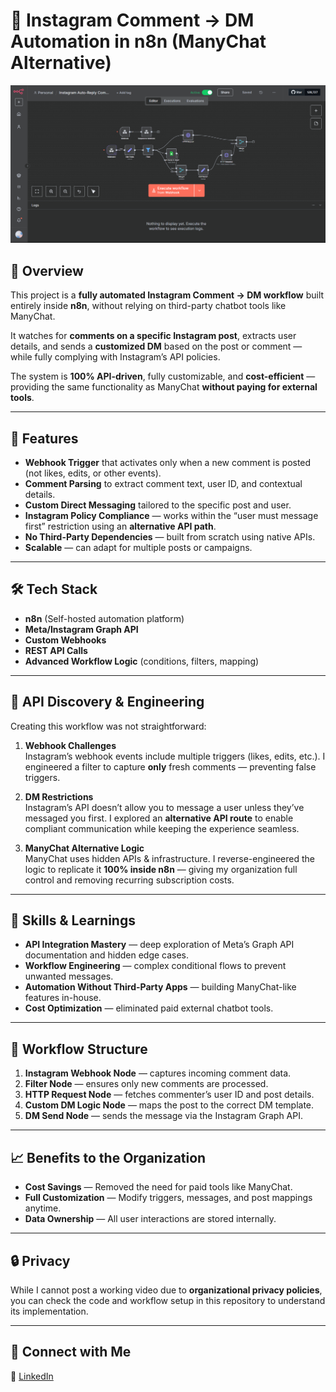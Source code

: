 # 📩 Instagram Comment → DM Automation in n8n (ManyChat Alternative)

![Workflow Overview](Workflow.png)

## 📌 Overview
This project is a **fully automated Instagram Comment → DM workflow** built entirely inside **n8n**, without relying on third-party chatbot tools like ManyChat.

It watches for **comments on a specific Instagram post**, extracts user details, and sends a **customized DM** based on the post or comment — while fully complying with Instagram’s API policies.

The system is **100% API-driven**, fully customizable, and **cost-efficient** — providing the same functionality as ManyChat **without paying for external tools**.

---

## 🎯 Features
- **Webhook Trigger** that activates only when a new comment is posted (not likes, edits, or other events).
- **Comment Parsing** to extract comment text, user ID, and contextual details.
- **Custom Direct Messaging** tailored to the specific post and user.
- **Instagram Policy Compliance** — works within the “user must message first” restriction using an **alternative API path**.
- **No Third-Party Dependencies** — built from scratch using native APIs.
- **Scalable** — can adapt for multiple posts or campaigns.

---

## 🛠️ Tech Stack
- **n8n** (Self-hosted automation platform)
- **Meta/Instagram Graph API**
- **Custom Webhooks**
- **REST API Calls**
- **Advanced Workflow Logic** (conditions, filters, mapping)

---

## 📡 API Discovery & Engineering
Creating this workflow was not straightforward:
1. **Webhook Challenges**  
   Instagram’s webhook events include multiple triggers (likes, edits, etc.). I engineered a filter to capture **only** fresh comments — preventing false triggers.
   
2. **DM Restrictions**  
   Instagram’s API doesn’t allow you to message a user unless they’ve messaged you first. I explored an **alternative API route** to enable compliant communication while keeping the experience seamless.

3. **ManyChat Alternative Logic**  
   ManyChat uses hidden APIs & infrastructure. I reverse-engineered the logic to replicate it **100% inside n8n** — giving my organization full control and removing recurring subscription costs.

---

## 🧠 Skills & Learnings
- **API Integration Mastery** — deep exploration of Meta’s Graph API documentation and hidden edge cases.
- **Workflow Engineering** — complex conditional flows to prevent unwanted messages.
- **Automation Without Third-Party Apps** — building ManyChat-like features in-house.
- **Cost Optimization** — eliminated paid external chatbot tools.

---

## 📂 Workflow Structure
1. **Instagram Webhook Node** — captures incoming comment data.
2. **Filter Node** — ensures only new comments are processed.
3. **HTTP Request Node** — fetches commenter’s user ID and post details.
4. **Custom DM Logic Node** — maps the post to the correct DM template.
5. **DM Send Node** — sends the message via the Instagram Graph API.

---

## 📈 Benefits to the Organization
- **Cost Savings** — Removed the need for paid tools like ManyChat.
- **Full Customization** — Modify triggers, messages, and post mappings anytime.
- **Data Ownership** — All user interactions are stored internally.

---

## 🔒 Privacy
While I cannot post a working video due to **organizational privacy policies**, you can check the code and workflow setup in this repository to understand its implementation.

---

## 🔗 Connect with Me
💼 [LinkedIn](linkedin.com/in/sankalpgaur/)  

